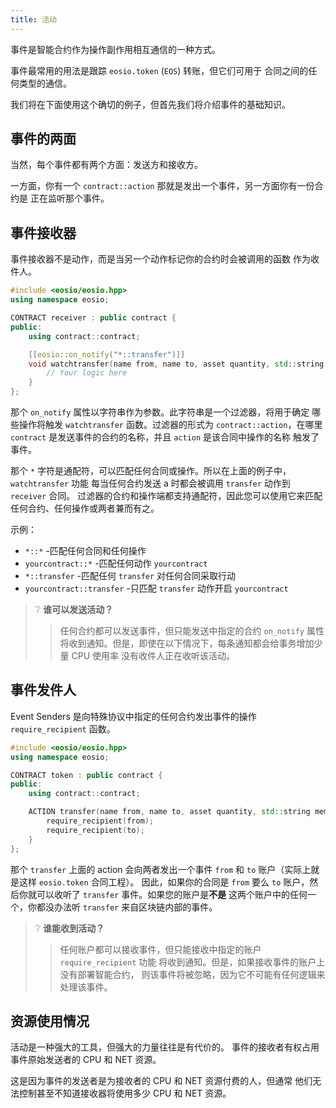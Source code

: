 ```yaml
---
title: 活动
---
```


事件是智能合约作为操作副作用相互通信的一种方式。

事件最常用的用法是跟踪 `eosio.token` (`EOS`) 转账，但它们可用于
合同之间的任何类型的通信。

我们将在下面使用这个确切的例子，但首先我们将介绍事件的基础知识。

## 事件的两面

当然，每个事件都有两个方面：发送方和接收方。

一方面，你有一个 `contract::action` 那就是发出一个事件，另一方面你有一份合约是
正在监听那个事件。

## 事件接收器

事件接收器不是动作，而是当另一个动作标记你的合约时会被调用的函数
作为收件人。 

```cpp
#include <eosio/eosio.hpp>
using namespace eosio;

CONTRACT receiver : public contract {
public:
    using contract::contract;

    [[eosio::on_notify("*::transfer")]] 
    void watchtransfer(name from, name to, asset quantity, std::string memo) {
        // Your logic here
    }
};
```

那个 `on_notify` 属性以字符串作为参数。此字符串是一个过滤器，将用于确定
哪些操作将触发 `watchtransfer` 函数。过滤器的形式为 `contract::action`，在哪里 `contract`
是发送事件的合约的名称，并且 `action` 是该合同中操作的名称
触发了事件。

那个 `*` 字符是通配符，可以匹配任何合同或操作。所以在上面的例子中， `watchtransfer` 功能
每当任何合约发送 a 时都会被调用 `transfer` 动作到 `receiver` 合同。 
过滤器的合约和操作端都支持通配符，因此您可以使用它来匹配任何合约、任何操作或两者兼而有之。

示例：
- `*::*` -匹配任何合同和任何操作
- `yourcontract::*` -匹配任何动作 `yourcontract`
- `*::transfer` -匹配任何 `transfer` 对任何合同采取行动
- `yourcontract::transfer` -只匹配 `transfer` 动作开启 `yourcontract`

>❔ **谁可以发送活动？**
> >任何合约都可以发送事件，但只能发送中指定的合约 `on_notify` 属性
>将收到通知。但是，即使在以下情况下，每条通知都会给事务增加少量 CPU 使用率
>没有收件人正在收听该活动。


## 事件发件人

Event Senders 是向特殊协议中指定的任何合约发出事件的操作 
`require_recipient` 函数。

```cpp
#include <eosio/eosio.hpp>
using namespace eosio;

CONTRACT token : public contract {
public:
    using contract::contract;

    ACTION transfer(name from, name to, asset quantity, std::string memo) {
        require_recipient(from);
        require_recipient(to);
    }
};
```

那个 `transfer` 上面的 action 会向两者发出一个事件 `from` 和 `to` 账户（实际上就是这样 `eosio.token` 合同工程）。
因此，如果你的合同是 `from` 要么 `to` 账户，然后你就可以收听了 `transfer` 事件。如果您的账户是**不是**
这两个账户中的任何一个，你都没办法听 `transfer` 来自区块链内部的事件。


>❔ **谁能收到活动？**
>>任何账户都可以接收事件，但只能接收中指定的账户 `require_recipient` 功能
>将收到通知。但是，如果接收事件的账户上没有部署智能合约， 
>则该事件将被忽略，因为它不可能有任何逻辑来处理该事件。

## 资源使用情况

活动是一种强大的工具，但强大的力量往往是有代价的。
事件的接收者有权占用事件原始发送者的 CPU 和 NET 资源。

这是因为事件的发送者是为接收者的 CPU 和 NET 资源付费的人，但通常 
他们无法控制甚至不知道接收器将使用多少 CPU 和 NET 资源。



